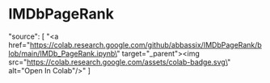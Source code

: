 # IMDbPageRank
"source": [
        "<a href=\"https://colab.research.google.com/github/abbassix/IMDbPageRank/blob/main/IMDb_PageRank.ipynb\" target=\"_parent\"><img src=\"https://colab.research.google.com/assets/colab-badge.svg\" alt=\"Open In Colab\"/></a>"
      ]
